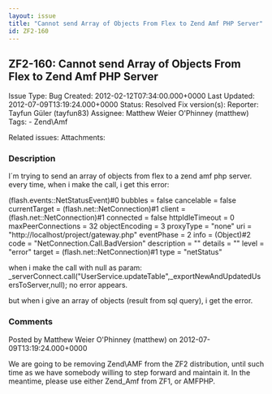 ```yaml
---
layout: issue
title: "Cannot send Array of Objects From Flex to Zend Amf PHP Server"
id: ZF2-160
---
```


ZF2-160: Cannot send Array of Objects From Flex to Zend Amf PHP Server
----------------------------------------------------------------------

 Issue Type: Bug Created: 2012-02-12T07:34:00.000+0000 Last Updated: 2012-07-09T13:19:24.000+0000 Status: Resolved Fix version(s): 
 Reporter:  Tayfun Güler (tayfun83)  Assignee:  Matthew Weier O'Phinney (matthew)  Tags: - Zend\\Amf
 
 Related issues: 
 Attachments: 
### Description

I´m trying to send an array of objects from flex to a zend amf php server. every time, when i make the call, i get this error:

(flash.events::NetStatusEvent)#0 bubbles = false cancelable = false currentTarget = (flash.net::NetConnection)#1 client = (flash.net::NetConnection)#1 connected = false httpIdleTimeout = 0 maxPeerConnections = 32 objectEncoding = 3 proxyType = "none" uri = "http://localhost/project/gateway.php" eventPhase = 2 info = (Object)#2 code = "NetConnection.Call.BadVersion" description = "" details = "" level = "error" target = (flash.net::NetConnection)#1 type = "netStatus"

when i make the call with null as param: \_serverConnect.call("UserService.updateTable",\_exportNewAndUpdatedUsersToServer,null); no error appears.

but when i give an array of objects (result from sql query), i get the error.

 

 

### Comments

Posted by Matthew Weier O'Phinney (matthew) on 2012-07-09T13:19:24.000+0000

We are going to be removing Zend\\AMF from the ZF2 distribution, until such time as we have somebody willing to step forward and maintain it. In the meantime, please use either Zend\_Amf from ZF1, or AMFPHP.

 

 